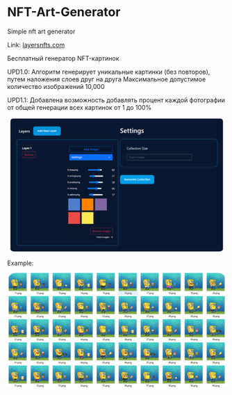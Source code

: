 # NFT-Art-Generator
Simple nft art generator 

Link:
<a href="https://layersnfts.com">layersnfts.com</a>


Бесплатный генератор NFT-картинок

UPD1.0: Алгоритм генерирует уникальные картинки (без повторов), путем наложения слоев друг на друга
Максимальное допустимое количество изображений 10,000

UPD1.1: Добавлена возможность добавлять процент каждой фотографии от общей генерации всех картинок от 1 до 100%
<br>

<img src="demo_2.png" style="border-radius: 20px;">


<span>Example:</span>

<img src="5B5BFC9F-4B06-4B7F-8A13-3E7D125765D4.png" style="border-radius: 20px;">

